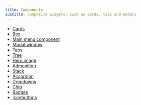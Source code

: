 ```yaml
---
title: Components
subtitle: Composite widgets, such as cards, tabs and modals
---
```


- [Cards]
- [Box]
- [Main menu component]
- [Modal window]
- [Tabs]
- [Tree]
- [Hero image]
- [Admonition]
- [Stack]
- [Accordion]
- [Dropdowns]
- [Chip]
- [Badges]
- [Iconbuttons]


[Cards]: cards/
[Box]: box/
[Main menu component]: menu/
[Modal window]: modals/
[Tabs]: tabs/
[Tree]: tree/
[Hero image]: hero/
[Admonition]: admonition/
[Stack]: stack/
[Accordion]: accordion/
[Dropdowns]: dropdowns/
[Chip]: chip/
[Badges]: badge/
[Iconbuttons]: iconbutton/

